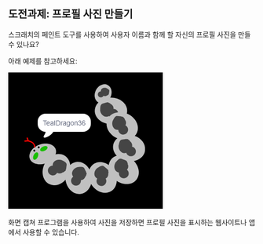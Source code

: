 ## 도전과제: 프로필 사진 만들기

스크래치의 페인트 도구를 사용하여 사용자 이름과 함께 할 자신의 프로필 사진을 만들 수 있나요?

아래 예제를 참고하세요:

![프로필 사진의 예](images/usernames-picture.png)

화면 캡쳐 프로그램을 사용하여 사진을 저장하면 프로필 사진을 표시하는 웹사이트나 앱에서 사용할 수 있습니다.